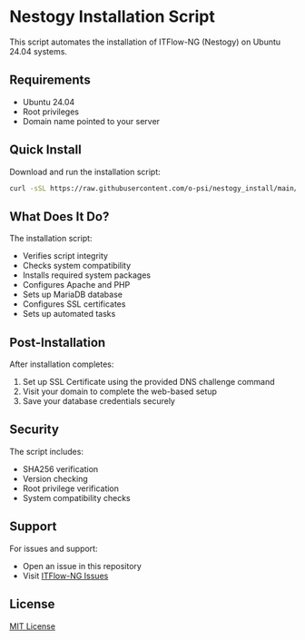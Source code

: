 # Nestogy Installation Script

This script automates the installation of ITFlow-NG (Nestogy) on Ubuntu 24.04 systems.

## Requirements

- Ubuntu 24.04
- Root privileges
- Domain name pointed to your server

## Quick Install

Download and run the installation script:
```bash
curl -sSL https://raw.githubusercontent.com/o-psi/nestogy_install/main/i.sh -o i.sh && sudo bash i.sh
```

## What Does It Do?

The installation script:
- Verifies script integrity
- Checks system compatibility
- Installs required system packages
- Configures Apache and PHP
- Sets up MariaDB database
- Configures SSL certificates
- Sets up automated tasks

## Post-Installation

After installation completes:
1. Set up SSL Certificate using the provided DNS challenge command
2. Visit your domain to complete the web-based setup
3. Save your database credentials securely

## Security

The script includes:
- SHA256 verification
- Version checking
- Root privilege verification
- System compatibility checks

## Support

For issues and support:
- Open an issue in this repository
- Visit [ITFlow-NG Issues](https://github.com/twetech/itflow-ng/issues)

## License

[MIT License](LICENSE) 
